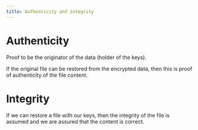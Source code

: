 ```yaml
---
title: Authenticity and integrity
---
```


# Authenticity

Proof to be the originator of the data (holder of the keys).

If the original file can be restored from the encrypted data, then this is
proof of authenticity of the file content.

# Integrity

If we can restore a file with our keys, then the integrity of the file is assumed and we are assured that the content is correct.



